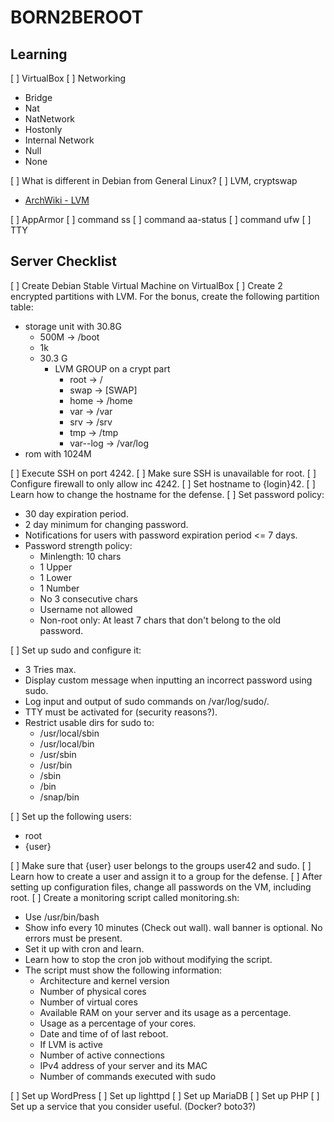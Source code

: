# BORN2BEROOT

## Learning

[ ] VirtualBox
[ ] Networking
- Bridge
- Nat
- NatNetwork
- Hostonly
- Internal Network
- Null
- None

[ ] What is different in Debian from General Linux?
[ ] LVM, cryptswap 
- [ArchWiki - LVM](https://wiki.archlinux.org/title/LVM)

[ ] AppArmor
[ ] command ss
[ ] command aa-status
[ ] command ufw
[ ] TTY

## Server Checklist

[ ] Create Debian Stable Virtual Machine on VirtualBox 
[ ] Create 2 encrypted partitions with LVM. For the bonus, create the following partition table:
- storage unit with 30.8G 
    - 500M -> /boot
    - 1k
    - 30.3 G
        - LVM GROUP on a crypt part
            - root -> /
            - swap -> \[SWAP]
            - home -> /home
            - var -> /var
            - srv -> /srv
            - tmp -> /tmp
            - var--log -> /var/log
- rom with 1024M

[ ] Execute SSH on port 4242.
[ ] Make sure SSH is unavailable for root.
[ ] Configure firewall to only allow inc 4242.
[ ] Set hostname to {login}42.
[ ] Learn how to change the hostname for the defense.
[ ] Set password policy:
- 30 day expiration period.
- 2 day minimum for changing password.
- Notifications for users with password expiration period <= 7 days.
- Password strength policy:
    - Minlength: 10 chars
    - 1 Upper
    - 1 Lower
    - 1 Number
    - No 3 consecutive chars
    - Username not allowed
    - Non-root only: At least 7 chars that don't belong to the old password.

[ ] Set up sudo and configure it:
- 3 Tries max.
- Display custom message when inputting an incorrect password using sudo.
- Log input and output of sudo commands on /var/log/sudo/.
- TTY must be activated for (security reasons?).
- Restrict usable dirs for sudo to:
    - /usr/local/sbin
    - /usr/local/bin
    - /usr/sbin
    - /usr/bin
    - /sbin
    - /bin
    - /snap/bin

[ ] Set up the following users:
- root
- {user}

[ ] Make sure that {user} user belongs to the groups user42 and sudo.
[ ] Learn how to create a user and assign it to a group for the defense.
[ ] After setting up configuration files, change all passwords on the VM, including root.
[ ] Create a monitoring script called monitoring.sh:
- Use /usr/bin/bash
- Show info every 10 minutes (Check out wall). wall banner is optional.
  No errors must be present.
- Set it up with cron and learn.
- Learn how to stop the cron job without modifying the script.
- The script must show the following information:
    - Architecture and kernel version
    - Number of physical cores
    - Number of virtual cores
    - Available RAM on your server and its usage as a percentage.
    - Usage as a percentage of your cores.
    - Date and time of of last reboot.
    - If LVM is active
    - Number of active connections
    - IPv4 address of your server and its MAC
    - Number of commands executed with sudo

[ ] Set up WordPress
[ ] Set up lighttpd
[ ] Set up MariaDB
[ ] Set up PHP
[ ] Set up a service that you consider useful. (Docker? boto3?)


